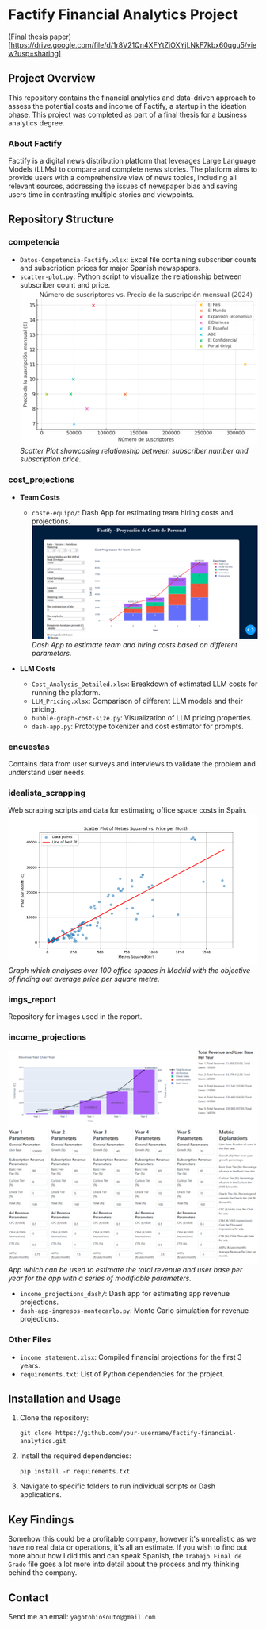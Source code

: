 # Factify Financial Analytics Project

(Final thesis paper)[https://drive.google.com/file/d/1r8V21Qn4XFYtZiOXYjLNkF7kbx60qgu5/view?usp=sharing]

## Project Overview
This repository contains the financial analytics and data-driven approach to assess the potential costs and income of Factify, a startup in the ideation phase. This project was completed as part of a final thesis for a business analytics degree.

### About Factify
Factify is a digital news distribution platform that leverages Large Language Models (LLMs) to compare and complete news stories. The platform aims to provide users with a comprehensive view of news topics, including all relevant sources, addressing the issues of newspaper bias and saving users time in contrasting multiple stories and viewpoints.

## Repository Structure

### competencia
- `Datos-Competencia-Factify.xlsx`: Excel file containing subscriber counts and subscription prices for major Spanish newspapers.
- `scatter-plot.py`: Python script to visualize the relationship between subscriber count and price.
![Scatter Plot Opposition Factify](imgs_report/output.png)
*Scatter Plot showcasing relationship between subscriber number and subscription price.*

### cost_projections
- **Team Costs**
  - `coste-equipo/`: Dash App for estimating team hiring costs and projections.
  ![Dash App to estimate development teams costs](imgs_report/Screenshot_1.png)
    *Dash App to estimate team and hiring costs based on different parameters.*

- **LLM Costs**
  - `Cost_Analysis_Detailed.xlsx`: Breakdown of estimated LLM costs for running the platform.
  - `LLM_Pricing.xlsx`: Comparison of different LLM models and their pricing.
  - `bubble-graph-cost-size.py`: Visualization of LLM pricing properties.
  - `dash-app.py`: Prototype tokenizer and cost estimator for prompts.

### encuestas
Contains data from user surveys and interviews to validate the problem and understand user needs.

### idealista_scrapping
Web scraping scripts and data for estimating office space costs in Spain.
  ![Linear Regression comparing monthly office rent vs. metres squared](imgs_report/Idealista%20-%20plot.png)
    *Graph which analyses over 100 office spaces in Madrid with the objective of finding out average price per square metre.*

### imgs_report
Repository for images used in the report.

### income_projections
![Dash App for Income Projection](imgs_report/income_simulation.png)
*App which can be used to estimate the total revenue and user base per year for the app with a series of modifiable parameters.*
- `income_projections_dash/`: Dash app for estimating app revenue projections.
- `dash-app-ingresos-montecarlo.py`: Monte Carlo simulation for revenue projections.

### Other Files
- `income statement.xlsx`: Compiled financial projections for the first 3 years.
- `requirements.txt`: List of Python dependencies for the project.

## Installation and Usage

1. Clone the repository:
   ```
   git clone https://github.com/your-username/factify-financial-analytics.git
   ```

2. Install the required dependencies:
   ```
   pip install -r requirements.txt
   ```

3. Navigate to specific folders to run individual scripts or Dash applications.

## Key Findings

Somehow this could be a profitable company, however it's unrealistic as we have no real data or operations, it's all an estimate. If you wish to find out more about how I did this and can speak Spanish, the `Trabajo Final de Grado` file goes a lot more into detail about the process and my thinking behind the company. 

## Contact

Send me an email: `yagotobiosouto@gmail.com`
